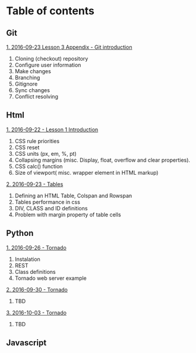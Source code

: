 Table of contents
=================

Git
---

[1. 2016-09-23 Lesson 3 Appendix - Git introduction  ](https://github.com/digital-cube/edu/tree/master/git/2016-09-23-git)

  1. Cloning (checkout) repository
  2. Configure user information
  3. Make changes
  4. Branching
  5. Gitignore
  6. Sync changes
  7. Conflict resolving

Html
----
[1. 2016-09-22 - Lesson 1 Introduction ](https://github.com/digital-cube/edu/tree/master/html/2016-09-22-intro)

  1. CSS rule priorities
  2. CSS reset
  3. CSS units (px, em, %, pt)
  4. Collapsing margins (misc. Display, float, overflow and clear properties).
  5. CSS calc() function
  6. Size of viewport( misc. wrapper element in HTML markup)


[2. 2016-09-23 - Tables ](https://github.com/digital-cube/edu/tree/master/html/2016-09-23-tables)

  1. Defining an HTML Table, Colspan and Rowspan
  2. Tables performance in css
  3. DIV, CLASS and ID definitions
  4. Problem with margin property of table cells

Python
------

[1. 2016-09-26 - Tornado](https://github.com/digital-cube/edu/tree/master/python/tornado)

  1. Instalation
  2. REST
  3. Class definitions
  4. Tornado web server example

[2. 2016-09-30 - Tornado](https://github.com/digital-cube/edu/tree/master/python/tornado/2016-09-30)

  1. TBD

[3. 2016-10-03 - Tornado](https://github.com/digital-cube/edu/tree/master/python/tornado/2016-10-03)

  1. TBD

Javascript
----------


